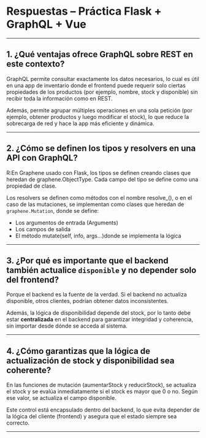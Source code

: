 # Respuestas – Práctica Flask + GraphQL + Vue

---

## 1. ¿Qué ventajas ofrece GraphQL sobre REST en este contexto?

GraphQL permite consultar exactamente los datos necesarios, lo cual es útil en una app de inventario donde el frontend puede requerir solo ciertas propiedades de los productos (por ejemplo, nombre, stock y disponible) sin recibir toda la información como en REST.

Además, permite agrupar múltiples operaciones en una sola petición (por ejemplo, obtener productos y luego modificar el stock), lo que reduce la sobrecarga de red y hace la app más eficiente y dinámica.

---

## 2. ¿Cómo se definen los tipos y resolvers en una API con GraphQL?

R:En Graphene usado con Flask, los tipos se definen creando clases que heredan de graphene.ObjectType. Cada campo del tipo se define como una propiedad de clase.

Los resolvers se definen como métodos con el nombre resolve_<campo>(), o en el caso de las mutaciones, se implementan como clases que heredan de `graphene.Mutation`, donde se define:
- Los argumentos de entrada (Arguments)
- Los campos de salida
- El método mutate(self, info, args...)donde se implementa la lógica

---

## 3. ¿Por qué es importante que el backend también actualice `disponible` y no depender solo del frontend?

Porque el backend es la fuente de la verdad. Si el backend no actualiza disponible, otros clientes, podrían obtener datos inconsistentes.

Además, la lógica de disponibilidad depende del stock, por lo tanto debe estar **centralizada** en el backend para garantizar integridad y coherencia, sin importar desde dónde se acceda al sistema.

---

## 4. ¿Cómo garantizas que la lógica de actualización de stock y disponibilidad sea coherente?

En las funciones de mutación (aumentarStock y reducirStock), se actualiza el stock y se evalúa inmediatamente si el stock es mayor que 0 o no. Según ese valor, se actualiza el campo disponible.

Este control está encapsulado dentro del backend, lo que evita depender de la lógica del cliente (frontend) y asegura que el estado siempre sea correcto.

---
